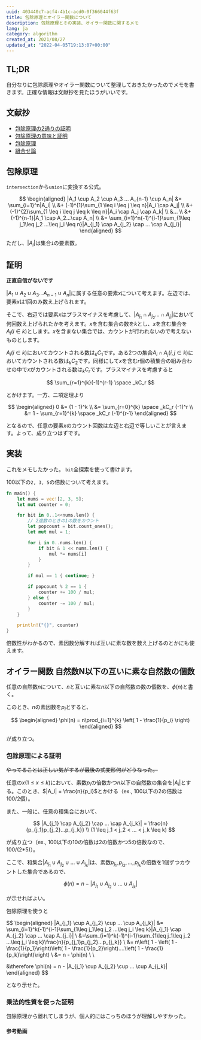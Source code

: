```yaml
---
uuid: 403440c7-acf4-4b1c-acd0-0f366044f63f
title: 包除原理とオイラー関数について
description: 包除原理とその実装、オイラー関数に関するメモ
lang: ja
category: algorithm
created_at: 2021/08/27
updated_at: "2022-04-05T19:13:07+00:00"
---
```


## TL;DR

自分なりに包除原理やオイラー関数について整理しておきたかったのでメモを書きます。正確な情報は文献抄を見たほうがいいです。

## 文献抄

- [包除原理の2通りの証明](https://manabitimes.jp/math/611)
- [包除原理の意味と証明](http://www.mathlion.jp/article/ar094.html)
- [包除原理](https://satanic0258.hatenablog.com/entry/2016/04/10/104524)
- [組合せ論](https://www.ci.seikei.ac.jp/yamamoto/lecture/combinatorics/text.pdf)

## 包除原理

`intersection`から`union`に変換する公式。

$$
\begin{aligned}
|A_1 \cup A_2 \cup A_3 ... A_{n-1} \cup A_n| &= \sum_{i=1}^n|A_i| \\
&+ (-1)^{1}\sum_{1 \leq i \leq j \leq n}|A_i \cap A_j| \\
&+ (-1)^{2}\sum_{1 \leq i \leq j \leq k \leq n}|A_i \cap A_j \cap A_k| \\
&... \\
&+ (-1)^{n-1}|A_1 \cap A_2...\cap A_n| \\
&= \sum_{i=1}^n(-1)^{i-1}\sum_{1\leq j_1\leq j_2 ...\leq j_i \leq n}|A_{j_1} \cap A_{j_2} \cap ... \cap A_{j_i}|
\end{aligned}
$$

ただし、$|A_i|$は集合`i`の要素数。

## 証明

**正直自信がないです**

$|A_1 \cup A_2 \cup A_3 ... A_{n-1} \cup A_n|$に属する任意の要素$x$について考えます。左辺では、要素$x$は1回のみ数え上げられます。

そこで、右辺では要素$x$はプラスマイナスを考慮して、$|A_{j_1} \cap A_{j_2} ... \cap A_{j_i}|$において何回数え上げられたかを考えます。$x$を含む集合の数を$k$とし、$x$を含む集合を$A_i (i \in k)$とします。$x$を含まない集合では、カウントが行われないので考えないものとします。

$A_i (i\in k)$においてカウントされる数は$_kC_1$です。ある2つの集合$A_i \cap A_j (i,j \in k)$においてカウントされる数は$_kC_2$です。同様にして$x$を含む$r$個の積集合の組み合わせの中で$x$がカウントされる数は$_kC_r$です。プラスマイナスを考慮すると

$$
\sum_{r=1}^{k}(-1)^{r-1} \space _kC_r
$$

とかけます。一方、二項定理より

$$
\begin{aligned}
0 &= (1 - 1)^k \\
&= \sum_{r=0}^{k} \space _kC_r (-1)^r \\
&= 1 - \sum_{r=1}^{k} \space _kC_r (-1)^{r-1}
\end{aligned}
$$

となるので、任意の要素$x$のカウント回数は左辺と右辺で等しいことが言えます。よって、成り立つはずです。

## 実装

これをメモしたかった。
`bit`全探索を使って書けます。

100以下の`2, 3, 5`の倍数について考えます。

```rust
fn main() {
    let nums = vec![2, 3, 5];
    let mut counter = 0;

    for bit in 0..1<<nums.len() {
        // 2進数のときの1の数をカウント
        let popcount = bit.count_ones();
        let mut mul = 1;

        for i in 0..nums.len() {
            if bit & 1 << nums.len() {
                mul *= nums[i]
            }
        }

        if mul == 1 { continue; }

        if popcount % 2 == 1 {
            counter += 100 / mul;
        } else {
            counter -= 100 / mul; 
        }
    }

    println!("{}", counter)
}
```

倍数性がわかるので、素因数分解すれば互いに素な数を数え上げるのとかにも使えます。

## オイラー関数 自然数N以下の互いに素な自然数の個数

任意の自然数$n$について、$n$と互いに素な$n$以下の自然数の数の個数を、$\phi(n)$と書く。

このとき、$n$の素因数を$p_i$とすると、

$$
\begin{aligned}
\phi(n) = n\prod_{i=1}^{k} \left( 1 - \frac{1}{p_i} \right)
\end{aligned}
$$

が成り立つ。

### 包除原理による証明

<s>やってることは正しい気がするが最後の式変形何がどうなった。</s>

任意の$x (1 \leq x \leq k)$において、素数$p_i$の倍数かつ$n$以下の自然数の集合を$|A_i|$とする。このとき、$|A_i| = \frac{n}{p_i}$とかける（ex., 100以下の2の倍数は100/2個）。

また、一般に、任意の積集合において、

$$
|A_{j_1} \cap A_{j_2} \cap ... \cap A_{j_k}| = \frac{n}{p_{j_1}p_{j_2}...p_{j_k}} \\
(1 \leq j_1 < j_2 < ... < j_k \leq k)
$$

が成り立つ（ex., 100以下の10の倍数は2の倍数かつ5の倍数なので、100/(2*5)）。

ここで、和集合$|A_{j_1} \cup A_{j_2} \cup ... \cup A_{j_k} |$は、素数$p_{j_1},p_{j_2},...,p_{j_k}$の倍数を1個ずつカウントした集合であるので、

$$
\phi(n) = n - |A_{j_1} \cup A_{j_2} \cup ... \cup A_{j_k}|
$$

が示せればよい。

包除原理を使うと

$$
\begin{aligned}
|A_{j_1} \cup A_{j_2} \cup ... \cup A_{j_k}| &=
\sum_{i=1}^k(-1)^{i-1}\sum_{1\leq j_1\leq j_2 ...\leq j_i \leq k}|A_{j_1} \cap A_{j_2} \cap ... \cap A_{j_i}| \\
&=\sum_{i=1}^k(-1)^{i-1}\sum_{1\leq j_1\leq j_2 ...\leq j_i \leq k}\frac{n}{p_{j_1}p_{j_2}...p_{j_k}} \\
&= n\left( 1 - \left( 1 - \frac{1}{p_1}\right)\left( 1 - \frac{1}{p_2}\right)....\left( 1 - \frac{1}{p_k}\right)\right) \\
&= n - \phi(n) \\ \\

&\therefore \phi(n) = n - |A_{j_1} \cup A_{j_2} \cup ... \cup A_{j_k}|
\end{aligned}
$$

となり示せた。

### 乗法的性質を使った証明

包除原理から離れてしまうが、個人的にはこっちのほうが理解しやすかった。

#### 参考動画

<amp-youtube
    data-videoid="oG5z08Hj1NE"
    layout="fixed"
    width="320" height="180">
</amp-youtube>
